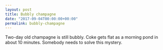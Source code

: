 ```yaml
---
layout: post
title: Bubbly champagne
date: "2017-09-04T00:00:00+00:00"
permalink: bubbly-champagne
---
```


Two-day old champagne is still bubbly. Coke gets flat as a morning pond in about 10 minutes. Somebody needs to solve this mystery.
